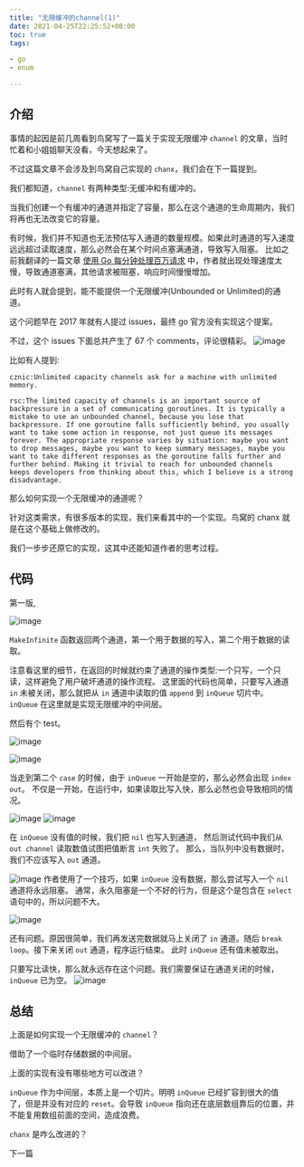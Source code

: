 ```yaml
---
title: "无限缓冲的channel(1)"
date: 2021-04-25T22:25:52+08:00 
toc: true 
tags:

- go
- enum

---
```

## 介绍
事情的起因是前几周看到鸟窝写了一篇关于实现无限缓冲 `channel` 的文章，当时忙着和小姐姐聊天没看，今天想起来了。

不过这篇文章不会涉及到鸟窝自己实现的 `chanx`，我们会在下一篇提到。

我们都知道，`channel` 有两种类型:无缓冲和有缓冲的。

当我们创建一个有缓冲的通道并指定了容量，那么在这个通道的生命周期内，我们将再也无法改变它的容量。

有时候，我们并不知道也无法预估写入通道的数量规模。如果此时通道的写入速度远远超过读取速度，那么必然会在某个时间点塞满通道，导致写入阻塞。
比如之前我翻译的一篇文章 [使用 Go 每分钟处理百万请求](https://www.syst.top/posts/go/handle-million-requests/) 中，作者就出现处理速度太慢，导致通道塞满，其他请求被阻塞，响应时间慢慢增加。

此时有人就会提到，能不能提供一个无限缓冲(Unbounded or Unlimited)的通道。

这个问题早在 2017 年就有人提过 issues，最终 go 官方没有实现这个提案。

不过，这个 issues 下面总共产生了 67 个 comments，评论很精彩。
![image](https://image.syst.top/image/unlimited/unlimit-1.png)

比如有人提到:

```
cznic:Unlimited capacity channels ask for a machine with unlimited memory.

rsc:The limited capacity of channels is an important source of backpressure in a set of communicating goroutines. It is typically a mistake to use an unbounded channel, because you lose that backpressure. If one goroutine falls sufficiently behind, you usually want to take some action in response, not just queue its messages forever. The appropriate response varies by situation: maybe you want to drop messages, maybe you want to keep summary messages, maybe you want to take different responses as the goroutine falls further and further behind. Making it trivial to reach for unbounded channels keeps developers from thinking about this, which I believe is a strong disadvantage.
```

那么如何实现一个无限缓冲的通道呢？

针对这类需求，有很多版本的实现，我们来看其中的一个实现。鸟窝的 chanx 就是在这个基础上做修改的。

我们一步步还原它的实现，这其中还能知道作者的思考过程。

## 代码
第一版,

![image](https://image.syst.top/image/unlimited/unlimit-2.png)

`MakeInfinite` 函数返回两个通道，第一个用于数据的写入，第二个用于数据的读取。

注意看这里的细节，在返回的时候就约束了通道的操作类型:一个只写，一个只读，这样避免了用户破坏通道的操作流程。
这里面的代码也简单，只要写入通道 `in` 未被关闭，那么就把从 `in` 通道中读取的值 `append` 到 `inQueue` 切片中。
`inQueue` 在这里就是实现无限缓冲的中间层。

然后有个 test。

![image](https://image.syst.top/image/unlimited/unlimit-3.png)

![image](https://image.syst.top/image/unlimited/unlimit-4.png)

当走到第二个 `case` 的时候，由于 `inQueue` 一开始是空的，那么必然会出现  `index out`。
不仅是一开始，在运行中，如果读取比写入快，那么必然也会导致相同的情况。

![image](https://image.syst.top/image/unlimited/unlimit-5.jpg)
![image](https://image.syst.top/image/unlimited/unlimit-6.png)

在 `inQueue` 没有值的时候，我们把 `nil` 也写入到通道，
然后测试代码中我们从 `out channel` 读取数值试图把值断言 `int` 失败了。 那么，当队列中没有数据时，我们不应该写入 `out` 通道。

![image](https://image.syst.top/image/unlimited/unlimit-7.jpg)
作者使用了一个技巧，如果 `inQueue` 没有数据，那么尝试写入一个 `nil` 通道将永远阻塞。
通常，永久阻塞是一个不好的行为，但是这个是包含在 `select` 语句中的，所以问题不大。

![image](https://image.syst.top/image/unlimited/unlimit-8.png)

还有问题。原因很简单，我们再发送完数据就马上关闭了 `in` 通道。随后 `break loop`。接下来关闭 `out` 通道，程序运行结束。 
此时 `inQueue` 还有值未被取出。

只要写比读快，那么就永远存在这个问题。我们需要保证在通道关闭的时候，`inQueue` 已为空。
![image](https://image.syst.top/image/unlimited/unlimit-9.jpg)

## 总结
上面是如何实现一个无限缓冲的 `channel`？

借助了一个临时存储数据的中间层。

上面的实现有没有哪些地方可以改进？

 `inQueue` 作为中间层，本质上是一个切片。明明 `inQueue` 已经扩容到很大的值了，但是并没有对应的 `reset`。会导致 `inQueue` 指向还在底层数组靠后的位置，并不能复用数组前面的空间，造成浪费。

`chanx` 是咋么改进的？

下一篇
